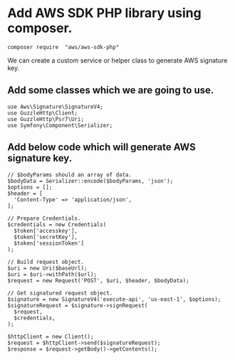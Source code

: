 # Add AWS SDK PHP library using composer.

```composer require  "aws/aws-sdk-php"```

We can create a custom service or helper class to generate AWS signature key.


## Add some classes which we are going to use.

```use Aws\Credentials\Credentials;
use Aws\Signature\SignatureV4;
use GuzzleHttp\Client;
use GuzzleHttp\Psr7\Uri;
use Symfony\Component\Serializer;
```


## Add below code which will generate AWS signature key.

```
// $bodyParams should an array of data.
$bodyData = Serializer::encode($bodyParams, 'json');
$options = [];
$header = [
  'Content-Type' => 'application/json',
];

// Prepare Credentials.
$credentials = new Credentials(
  $token['accesskey'],
  $token['secretKey'],
  $token['sessionToken']
);

// Build request object.
$uri = new Uri($baseUrl);
$uri = $uri->withPath($url);
$request = new Request('POST', $uri, $header, $bodyData);

// Get signatured request object.
$signature = new SignatureV4('execute-api', 'us-east-1', $options);
$signatureRequest = $signature->signRequest(
  $request,
  $credentials,
);

$httpClient = new Client();
$request = $httpClient->send($signatureRequest);
$response = $request->getBody()->getContents();
```




